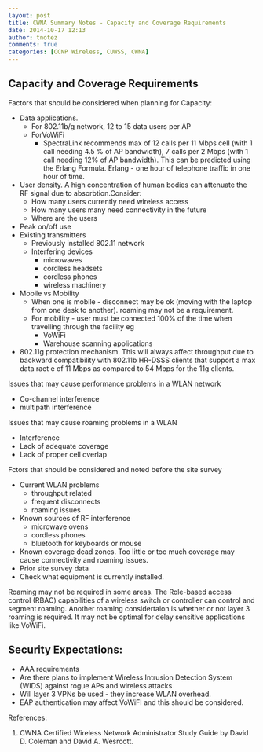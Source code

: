 ```yaml
---
layout: post
title: CWNA Summary Notes - Capacity and Coverage Requirements
date: 2014-10-17 12:13
author: tnotez
comments: true
categories: [CCNP Wireless, CUWSS, CWNA]
---
```

<h2>Capacity and Coverage Requirements</h2>

Factors that should be considered when planning for Capacity:

<ul>
    <li>Data applications.
<ul>
    <li>For 802.11b/g network, 12 to 15 data users per AP</li>
    <li>ForVoWiFi
<ul>
    <li>SpectraLink recommends max of 12 calls per 11 Mbps cell (with 1 call needing 4.5 % of AP bandwidth), 7 calls per 2 Mbps (with 1 call needing 12% of AP bandwidth). This can be predicted using the Erlang Formula. Erlang - one hour of telephone traffic in one hour of time.</li>
</ul>
</li>
</ul>
</li>
    <li>User density. A high concentration of human bodies can attenuate the RF signal due to absorbtion.Consider:
<ul>
    <li>How many users currently need wireless access</li>
    <li>How many users many need connectivity in the future</li>
    <li>Where are the users</li>
</ul>
</li>
    <li>Peak on/off use</li>
    <li>Existing transmitters
<ul>
    <li>Previously installed 802.11 network</li>
    <li>Interfering devices
<ul>
    <li>microwaves</li>
    <li>cordless headsets</li>
    <li>cordless phones</li>
    <li>wireless machinery</li>
</ul>
</li>
</ul>
</li>
    <li>Mobile vs Mobility
<ul>
    <li>When one is mobile - disconnect may be ok (moving with the laptop from one desk to another). roaming may not be a requirement.</li>
    <li>For mobility - user must be connected 100% of the time when travelling through the facility eg
<ul>
    <li>VoWiFi</li>
    <li>Warehouse scanning applications</li>
</ul>
</li>
</ul>
</li>
    <li>802.11g protection mechanism. This will always affect throughput due to backward compatibility with 802.11b HR-DSSS clients that support a max data raet e of 11 Mbps as compared to 54 Mbps for the 11g clients.</li>
</ul>

<!--more-->

Issues that may cause performance problems in a WLAN network

<ul>
    <li>Co-channel interference</li>
    <li>multipath interference</li>
</ul>

Issues that may cause roaming problems in a WLAN

<ul>
    <li>Interference</li>
    <li>Lack of adequate coverage</li>
    <li>Lack of proper cell overlap</li>
</ul>

Fctors that should be considered and noted before the site survey

<ul>
    <li>Current WLAN problems
<ul>
    <li>throughput related</li>
    <li>frequent disconnects</li>
    <li>roaming issues</li>
</ul>
</li>
    <li>Known sources of RF interference
<ul>
    <li>microwave ovens</li>
    <li>cordless phones</li>
    <li>bluetooth for keyboards or mouse</li>
</ul>
</li>
    <li>Known coverage dead zones. Too little or too much coverage may cause connectivity and roaming issues.</li>
    <li>Prior site survey data</li>
    <li>Check what equipment is currently installed.</li>
</ul>

Roaming may not be required in some areas. The Role-based access control (RBAC) capabilities of a wireless switch or controller can control and segment roaming. Another roaming considertaion is whether or not layer 3 roaming is required. It may not be optimal for delay sensitive applications like VoWiFi.

<h2>Security Expectations:</h2>

<ul>
    <li>AAA requirements</li>
    <li>Are there plans to implement Wireless Intrusion Detection System (WIDS) against rogue APs and wireless attacks</li>
    <li>Will layer 3 VPNs be used - they increase WLAN overhead.</li>
    <li>EAP authentication may affect VoWiFI and this should be considered.</li>
</ul>

References:

<ol>
    <li>CWNA Certified Wireless Network Administrator Study Guide by David D. Coleman and David A. Wesrcott.</li>
</ol>

&nbsp;

